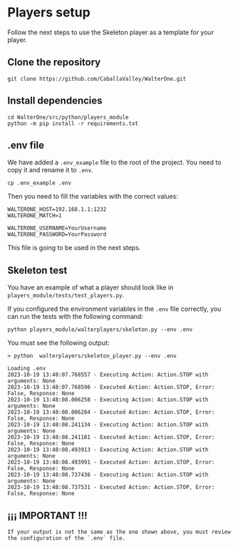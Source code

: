 # Players setup
Follow the next steps to use the Skeleton player as a template for your player.

## Clone the repository

```commandline
git clone https://github.com/CaballaValley/WalterOne.git 
```

## Install dependencies
```commandline
cd WalterOne/src/python/players_module
python -m pip install -r requirements.txt
```

## .env file
We have added a `.env_example` file to the root of the project. You need to copy it and rename it to `.env`.

```commandline
cp .env_example .env
```
Then you need to fill the variables with the correct values:
```commandline
WALTERONE_HOST=192.168.1.1:1232
WALTERONE_MATCH=1

WALTERONE_USERNAME=YourUsername
WALTERONE_PASSWORD=YourPassword
```

This file is going to be used in the next steps.

## Skeleton test
You have an example of what a player should look like in `players_module/tests/test_players.py`.

If you configured the environment variables in the `.env` file correctly, you can run the tests with the following command:

```commandline
python players_module/walterplayers/skeleton.py --env .env
```
You must see the following output:

```commandline
> python  walterplayers/skeleton_player.py --env .env

Loading .env
2023-10-19 13:48:07.768557 - Executing Action: Action.STOP with arguments: None
2023-10-19 13:48:07.768596 - Executed Action: Action.STOP, Error: False, Response: None
2023-10-19 13:48:08.006258 - Executing Action: Action.STOP with arguments: None
2023-10-19 13:48:08.006284 - Executed Action: Action.STOP, Error: False, Response: None
2023-10-19 13:48:08.241134 - Executing Action: Action.STOP with arguments: None
2023-10-19 13:48:08.241181 - Executed Action: Action.STOP, Error: False, Response: None
2023-10-19 13:48:08.493913 - Executing Action: Action.STOP with arguments: None
2023-10-19 13:48:08.493991 - Executed Action: Action.STOP, Error: False, Response: None
2023-10-19 13:48:08.737436 - Executing Action: Action.STOP with arguments: None
2023-10-19 13:48:08.737531 - Executed Action: Action.STOP, Error: False, Response: None
```

## ¡¡¡ IMPORTANT !!!
```
If your output is not the same as the one shown above, you must review the configuration of the `.env` file.
```
